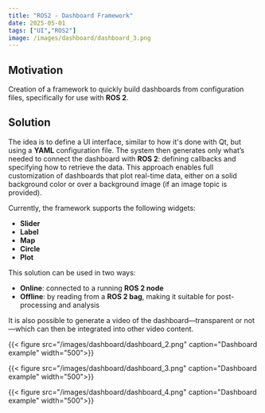 ```yaml
---
title: "ROS2 - Dashboard Framework"
date: 2025-05-01
tags: ["UI","ROS2"]
image: /images/dashboard/dashboard_3.png
---
```


## Motivation

Creation of a framework to quickly build dashboards from configuration files, specifically for use with **ROS 2**.

## Solution

The idea is to define a UI interface, similar to how it's done with Qt, but using a **YAML** configuration file. The system then generates only what’s needed to connect the dashboard with **ROS 2**: defining callbacks and specifying how to retrieve the data. This approach enables full customization of dashboards that plot real-time data, either on a solid background color or over a background image (if an image topic is provided).

Currently, the framework supports the following widgets:

- **Slider**
- **Label**
- **Map**
- **Circle**
- **Plot**

This solution can be used in two ways:

- **Online**: connected to a running **ROS 2 node**
- **Offline**: by reading from a **ROS 2 bag**, making it suitable for post-processing and analysis

It is also possible to generate a video of the dashboard—transparent or not—which can then be integrated into other video content.


{{< figure src="/images/dashboard/dashboard_2.png" caption="Dashboard example" width="500">}}

{{< figure src="/images/dashboard/dashboard_3.png" caption="Dashboard example" width="500">}}

{{< figure src="/images/dashboard/dashboard_4.png" caption="Dashboard example" width="500">}}